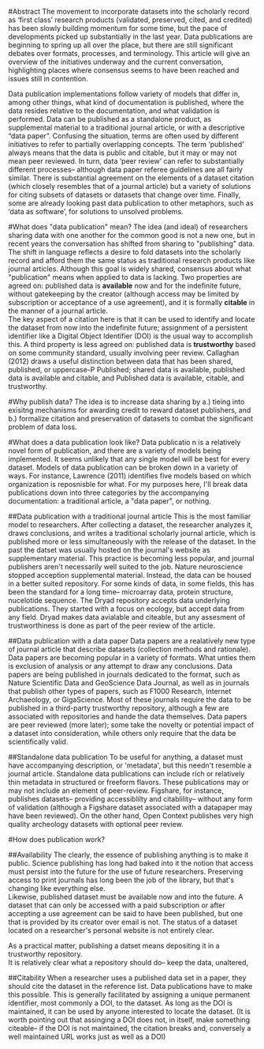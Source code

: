 #Abstract
The movement to incorporate datasets into the scholarly record as ‘first class’ research products (validated, preserved, cited, and credited) has been slowly building momentum for some time, but the pace of developments picked up substantially in the last year.
Data publications are beginning to spring up all over the place, but there are still significant debates over formats, processes, and terminology.
This article will give an overview of the initiatives underway and the current conversation, highlighting places where consensus seems to have been reached and issues still in contention.

Data publication implementations follow variety of models that differ in, among other things, what kind of documentation is published, where the data resides relative to the documentation, and what validation is performed.
Data can be published as a standalone product, as supplemental material to a traditional journal article, or with a descriptive “data paper”. Confusing the situation, terms are often used by different initiatives to refer to partially overlapping concepts.
The term ‘published’ always means that the data is public and citable, but it may or may not mean peer reviewed.
In turn, data ‘peer  review’ can refer to substantially different processes– although data paper referee guidelines are all fairly similar.
There is substantial agreement on the elements of a dataset citation (which closely resembles that of a journal article) but a variety of solutions for citing subsets of datasets or datasets that change over time.
Finally, some are already looking past data publication to other metaphors, such as ‘data as software’, for solutions to unsolved problems.

#What does "data publication" mean?
The idea (and ideal) of researchers sharing data with one another for the common good is not a new one, but in recent years the conversation has shifted from sharing to "publishing" data.
The shift in language reflects a desire to fold datasets into the scholarly record and afford them the same status as traditional research products like journal articles.
Although this goal is widely shared, consensus about what "publication" means when applied to data is lacking.
Two properties are agreed on: published data is **available** now and for the indefinite future, without gatekeeping by the creator (although access may be limited by subscription or acceptance of a use agreement), and it is formally **citable** in the manner of a journal article.   
The key aspect of a citation here is that it can be used to identify and locate the dataset from now into the indefinite future; assignment of a persistent identifier like a Digital Object Identifier (DOI) is the usual way to accomplish this.
A third property is less agreed on: published data is **trustworthy** based on some community standard, usually involving peer review.
Callaghan (2012) draws a useful distinction between data that has been shared, published, or uppercase-P Published; shared data is available, published data is available and citable, and Published data is available, citable, and trustworthy.

#Why publish data?
The idea is to increase data sharing by a.) tieing into exisitng mechanisms for awarding credit to reward dataset publishers, and b.) formalize citation and preservation of datasets to combat the significant problem of data loss.  

#What does a data publication look like?
Data publicatio n is a relatively novel form of publication, and there are a variety of models being implemented.
It seems unlikely that any single model will be best for every dataset.  Models of data publication can be broken down in a variety of ways.
For instance, Lawrence (2011) identifies five models based on which organization is reposnisble for what.
For my purposes here, I'll break data publications down into three categories by the accompanying documentation: a traditional article, a "data paper", or nothing.

##Data publication with a traditional journal article
This is the most familiar model to researchers.
After collecting a dataset, the researcher analyzes it, draws conclusions, and writes a traditional scholarly journal article, which is published more or less simultaneously with the release of the dataset.
In the past the datset was usually hosted on the journal's website as supplementary material.
This practice is becoming less popular, and journal publishers aren't necessarily well suited to the job.  Nature neuroscience stopped acception supplemental material.
Instead, the data can be housed in a better suited repository.
For some kinds of data, in some fields, this has been the standard for a long time– microarray data, protein structure, nucelotide sequence.
The Dryad repository accepts data underlying publications.
They started with a focus on ecology, but accept data from any field.
Dryad makes data avialable and citeable, but any assesment of trustworthiness is done as part of the peer review of the article.

##Data publication with a data paper
Data papers are a realatively new type of journal article that describe datasets (collection methods and rationale).
Data papers are becoming popular in a variety of formats.  What unties them is exclusion of analysis or any attempt to draw any conclusions.
Data papers are being published in journals dedicated to the format, such as Nature Scientific Data and GeoScience Data Journal, as well as in journals that publish other types of papers, such as F1000 Research, Internet Archaeology, or GigaScience.
Most of these journals require the data to be published in a third-party trustworthy repository, although a few are associated with repositories and hande the data themselves.
Data papers are peer reviewed (more later); some take the novelty or potential impact of a dataset into consideration, while others only require that the data be scientifically valid.

##Standalone data publication
To be useful for anything, a dataset must have accompanying description, or 'metadata', but this needn't resemble a journal article.
Standalone data publications can include rich or relatively thin metadata in structured or freeform flavors.
These publications may or may not include an element of peer-review.
Figshare, for instance, publishes datasets– providing accessiblilty and citablility– without any form of validation (although a Figshare dataset associated with a datapaper may have been reviewed).
On the other hand, Open Context publishes very high quality archeology datasets with optional peer review.  

#How does publication work?

##Availability
The clearly, the essence of publishing anything is to make it public.  Science publishing has long had baked into it the notion that access must persist into the future for the use of future researchers.  Preserving access to print journals has long been the job of the library, but that's changing like everything else.  
Likewise, published dataset must be available now and into the future.
A dataset that can only be accessed with a paid subscription or after accepting a use agreement can be said to have been published, but one that is provided by its creator over email is not.
The status of a dataset located on a researcher's personal website is not entirely clear.

As a practical matter, publishing a datset means depositing it in a trustworthy repository.  
It is relatively clear what a repository should do– keep the data, unaltered, 

##Citability
When a researcher uses a published data set in a paper, they should cite the dataset in the reference list.
Data publications have to make this possible.
This is generally facilitated by assigning a unique permanent identifier, most commonly a DOI, to the dataset.
As long as the DOI is maintained, it can be used by anyone interested to locate the dataset.
(It is worth pointing out that assinging a DOI does not, in itself, make something citeable– if the DOI is not maintained, the citation breaks and, conversely a well maintained URL works just as well as a DOI)

